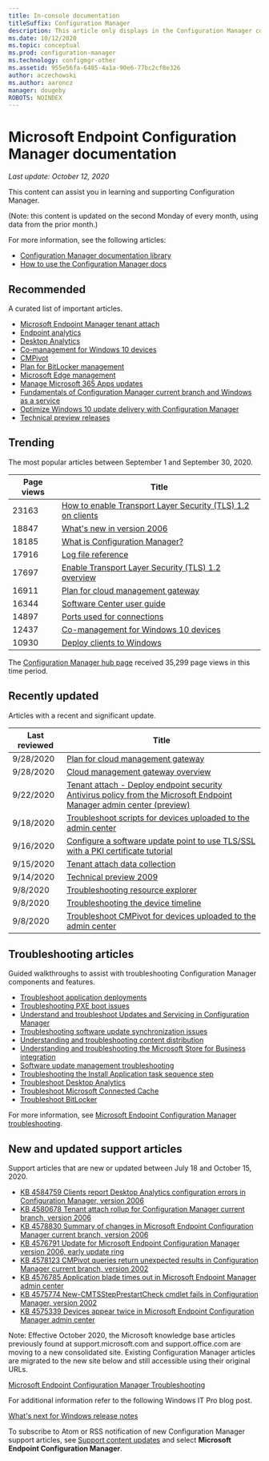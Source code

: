 ```yaml
---
title: In-console documentation
titleSuffix: Configuration Manager
description: This article only displays in the Configuration Manager console.
ms.date: 10/12/2020
ms.topic: conceptual
ms.prod: configuration-manager
ms.technology: configmgr-other
ms.assetid: 955e56fa-6485-4a1a-90e6-77bc2cf8e326
author: aczechowski
ms.author: aaroncz
manager: dougeby
ROBOTS: NOINDEX
---
```


<!-- 
- Feature 1357546
- This page displays in-console, under the Community workspace, Documentation node. 
- Don't use any relative links; must be full https://docs.microsoft.com and language neutral
- Process: https://microsoft.sharepoint.com/teams/ConfigMgr/Documents/ContentPub/Data%20collection%20process%20for%20Feature%201357546%20In-console%20documentation.docx?web=1

All docs.ms links should include `?WT.mc_id=configmgr-console` campaign ID at the end for tracking links from the console.
-->

# Microsoft Endpoint Configuration Manager documentation

*Last update: October 12, 2020*

This content can assist you in learning and supporting Configuration Manager.

(Note: this content is updated on the second Monday of every month, using data from the prior month.)

For more information, see the following articles:

- [Configuration Manager documentation library](https://docs.microsoft.com/mem/configmgr?WT.mc_id=configmgr-console)  
- [How to use the Configuration Manager docs](https://docs.microsoft.com/mem/configmgr/core/understand/use-docs?WT.mc_id=configmgr-console)

## Recommended

A curated list of important articles.

- [Microsoft Endpoint Manager tenant attach](https://docs.microsoft.com/mem/configmgr/tenant-attach/?WT.mc_id=configmgr-console)
- [Endpoint analytics](https://docs.microsoft.com/mem/analytics/?WT.mc_id=configmgr-console)
- [Desktop Analytics](https://docs.microsoft.com/mem/configmgr/desktop-analytics/?WT.mc_id=configmgr-console)
- [Co-management for Windows 10 devices](https://docs.microsoft.com/mem/configmgr/comanage/?WT.mc_id=configmgr-console)
- [CMPivot](https://docs.microsoft.com/mem/configmgr/core/servers/manage/cmpivot?WT.mc_id=configmgr-console)
- [Plan for BitLocker management](https://docs.microsoft.com/mem/configmgr/protect/plan-design/bitlocker-management?WT.mc_id=configmgr-console)
- [Microsoft Edge management](https://docs.microsoft.com/mem/configmgr/apps/deploy-use/deploy-edge?WT.mc_id=configmgr-console)
- [Manage Microsoft 365 Apps updates](https://docs.microsoft.com/mem/configmgr/sum/deploy-use/manage-office-365-proplus-updates?WT.mc_id=configmgr-console)
- [Fundamentals of Configuration Manager current branch and Windows as a service](https://docs.microsoft.com/mem/configmgr/core/understand/configuration-manager-and-windows-as-service?WT.mc_id=configmgr-console)
- [Optimize Windows 10 update delivery with Configuration Manager](https://docs.microsoft.com/mem/configmgr/sum/deploy-use/optimize-windows-10-update-delivery?WT.mc_id=configmgr-console)
- [Technical preview releases](https://docs.microsoft.com/mem/configmgr/core/get-started/technical-preview?WT.mc_id=configmgr-console)

## Trending

The most popular articles between September 1 and September 30, 2020.

| Page views | Title |
|------------|-------|
| 23163 | [How to enable Transport Layer Security (TLS) 1.2 on clients](https://docs.microsoft.com/mem/configmgr/core/plan-design/security/enable-tls-1-2-client?WT.mc_id=configmgr-console) |
| 18847 | [What's new in version 2006](https://docs.microsoft.com/mem/configmgr/core/plan-design/changes/whats-new-in-version-2006?WT.mc_id=configmgr-console) |
| 18185 | [What is Configuration Manager?](https://docs.microsoft.com/mem/configmgr/core/understand/introduction?WT.mc_id=configmgr-console) |
| 17916 | [Log file reference](https://docs.microsoft.com/mem/configmgr/core/plan-design/hierarchy/log-files?WT.mc_id=configmgr-console) |
| 17697 | [Enable Transport Layer Security (TLS) 1.2 overview](https://docs.microsoft.com/mem/configmgr/core/plan-design/security/enable-tls-1-2?WT.mc_id=configmgr-console) |
| 16911 | [Plan for cloud management gateway](https://docs.microsoft.com/mem/configmgr/core/clients/manage/cmg/plan-cloud-management-gateway?WT.mc_id=configmgr-console) |
| 16344 | [Software Center user guide](https://docs.microsoft.com/mem/configmgr/core/understand/software-center?WT.mc_id=configmgr-console) |
| 14897 | [Ports used for connections](https://docs.microsoft.com/mem/configmgr/core/plan-design/hierarchy/ports?WT.mc_id=configmgr-console) |
| 12437 | [Co-management for Windows 10 devices](https://docs.microsoft.com/mem/configmgr/comanage/overview?WT.mc_id=configmgr-console) |
| 10930 | [Deploy clients to Windows](https://docs.microsoft.com/mem/configmgr/core/clients/deploy/deploy-clients-to-windows-computers?WT.mc_id=configmgr-console) |

The [Configuration Manager hub page](https://docs.microsoft.com/mem/configmgr) received 35,299 page views in this time period.

## Recently updated

Articles with a recent and significant update.

| Last reviewed | Title |
|---------------|-------|
| 9/28/2020 | [Plan for cloud management gateway](https://docs.microsoft.com/mem/configmgr/core/clients/manage/cmg/plan-cloud-management-gateway?WT.mc_id=configmgr-console) |
| 9/28/2020 | [Cloud management gateway overview](https://docs.microsoft.com/mem/configmgr/core/clients/manage/cmg/overview?WT.mc_id=configmgr-console) |
| 9/22/2020 | [Tenant attach - Deploy endpoint security Antivirus policy from the Microsoft Endpoint Manager admin center  (preview)](https://docs.microsoft.com/mem/configmgr/tenant-attach/deploy-antivirus-policy?WT.mc_id=configmgr-console) |
| 9/18/2020 | [Troubleshoot scripts for devices uploaded to the admin center](https://docs.microsoft.com/mem/configmgr/tenant-attach/troubleshoot-scripts?WT.mc_id=configmgr-console) |
| 9/16/2020 | [Configure a software update point to use TLS/SSL with a PKI certificate tutorial](https://docs.microsoft.com/mem/configmgr/sum/get-started/software-update-point-ssl?WT.mc_id=configmgr-console) |      
| 9/15/2020 | [Tenant attach data collection](https://docs.microsoft.com/mem/configmgr/tenant-attach/data-collection?WT.mc_id=configmgr-console) |
| 9/14/2020 | [Technical preview 2009](https://docs.microsoft.com/mem/configmgr/core/get-started/2020/technical-preview-2009?WT.mc_id=configmgr-console) |
| 9/8/2020 | [Troubleshooting resource explorer](https://docs.microsoft.com/mem/configmgr/tenant-attach/troubleshoot-resource-explorer?WT.mc_id=configmgr-console) |
| 9/8/2020 | [Troubleshooting the device timeline](https://docs.microsoft.com/mem/configmgr/tenant-attach/troubleshoot-timeline?WT.mc_id=configmgr-console) |
| 9/8/2020 | [Troubleshoot CMPivot for devices uploaded to the admin center](https://docs.microsoft.com/mem/configmgr/tenant-attach/troubleshoot-cmpivot?WT.mc_id=configmgr-console) |

## Troubleshooting articles

Guided walkthroughs to assist with troubleshooting Configuration Manager components and features.

- [Troubleshoot application deployments](https://docs.microsoft.com/mem/configmgr/apps/understand/app-deployment-technical-reference?WT.mc_id=configmgr-console)
- [Troubleshooting PXE boot issues](https://support.microsoft.com/help/4468612)
- [Understand and troubleshoot Updates and Servicing in Configuration Manager](https://support.microsoft.com/help/4490424)
- [Troubleshooting software update synchronization issues](https://support.microsoft.com/help/10059)
- [Understanding and troubleshooting content distribution](https://support.microsoft.com/help/4482728)
- [Understanding and troubleshooting the Microsoft Store for Business integration](https://docs.microsoft.com/mem/configmgr/apps/deploy-use/troubleshoot-microsoft-store-for-business-integration?WT.mc_id=configmgr-console)
- [Software update management troubleshooting](https://support.microsoft.com/help/10680)
- [Troubleshooting the Install Application task sequence step](https://support.microsoft.com/help/18408/)
- [Troubleshoot Desktop Analytics](https://docs.microsoft.com/mem/configmgr/desktop-analytics/troubleshooting?WT.mc_id=configmgr-console)
- [Troubleshoot Microsoft Connected Cache](https://docs.microsoft.com/mem/configmgr/core/servers/deploy/configure/troubleshoot-microsoft-connected-cache?WT.mc_id=configmgr-console)
- [Troubleshoot BitLocker](https://docs.microsoft.com/mem/configmgr/protect/tech-ref/bitlocker/troubleshoot?WT.mc_id=configmgr-console)

For more information, see [Microsoft Endpoint Configuration Manager troubleshooting](https://docs.microsoft.com/troubleshoot/mem/configmgr/welcome-configuration-manager?WT.mc_id=configmgr-console).

## New and updated support articles

Support articles that are new or updated between July 18 and October 15, 2020.

- [KB 4584759 Clients report Desktop Analytics configuration errors in Configuration Manager, version 2006](https://support.microsoft.com/help/4584759)
- [KB 4580678 Tenant attach rollup for Configuration Manager current branch, version 2006](https://support.microsoft.com/help/4580678)
- [KB 4578830 Summary of changes in Microsoft Endpoint Configuration Manager current branch, version 2006](https://support.microsoft.com/help/4578830)
- [KB 4576791 Update for Microsoft Endpoint Configuration Manager version 2006, early update ring](https://support.microsoft.com/help/4576791)
- [KB 4578123 CMPivot queries return unexpected results in Configuration Manager current branch, version 2002](https://support.microsoft.com/help/4578123)
- [KB 4576785 Application blade times out in Microsoft Endpoint Manager admin center](https://support.microsoft.com/help/4576782)
- [KB 4575774 New-CMTSStepPrestartCheck cmdlet fails in Configuration Manager, version 2002](https://support.microsoft.com/help/4575774)
- [KB 4575339 Devices appear twice in Microsoft Endpoint Configuration Manager admin center](https://support.microsoft.com/help/4575339)

Note: Effective October 2020, the Microsoft knowledge base articles previously found at support.microsoft.com and support.office.com are moving to a new consolidated site. Existing Configuration Manager articles are migrated to the new site below and still accessible using their original URLs.

[Microsoft Endpoint Configuration Manager Troubleshooting](https://docs.microsoft.com/troubleshoot/mem/configmgr/welcome-configuration-manager)

For additional information refer to the following Windows IT Pro blog post.

[What's next for Windows release notes](https://techcommunity.microsoft.com/t5/windows-it-pro-blog/what-s-next-for-windows-release-notes/ba-p/1754399)

To subscribe to Atom or RSS notification of new Configuration Manager support articles, see [Support content updates](https://support.microsoft.com/help/4089498/) and select **Microsoft Endpoint Configuration Manager**.

